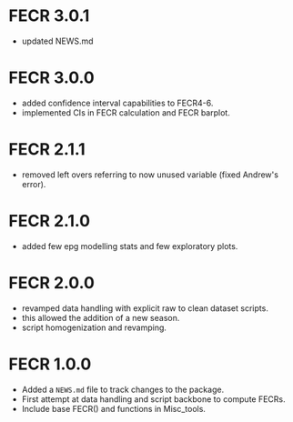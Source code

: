 # FECR 3.0.1
* updated NEWS.md

# FECR 3.0.0
* added confidence interval capabilities to FECR4-6.
* implemented CIs in FECR calculation and FECR barplot.

# FECR 2.1.1
* removed left overs referring to now unused variable (fixed Andrew's error).

# FECR 2.1.0
* added few epg modelling stats and few exploratory plots.

# FECR 2.0.0
* revamped data handling with explicit raw to clean dataset scripts.
* this allowed the addition of a new season.
* script homogenization and revamping.

# FECR 1.0.0
* Added a `NEWS.md` file to track changes to the package.
* First attempt at data handling and script backbone to compute FECRs.
* Include base FECR() and functions in Misc_tools.
